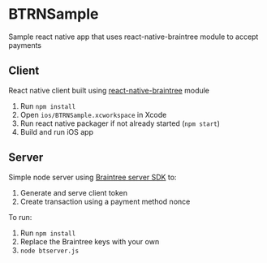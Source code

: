 # BTRNSample
Sample react native app that uses react-native-braintree module to accept payments

## Client
React native client built using [react-native-braintree](https://github.com/alawong/react-native-braintree) module

1. Run ``npm install``
2. Open ``ios/BTRNSample.xcworkspace`` in Xcode
3. Run react native packager if not already started (``npm start``)
4. Build and run iOS app

## Server

Simple node server using [Braintree server SDK](https://developers.braintreepayments.com/start/hello-server/node) to:
1. Generate and serve client token
2. Create transaction using a payment method nonce

To run:
1. Run ``npm install``
2. Replace the Braintree keys with your own
3. ``node btserver.js``

